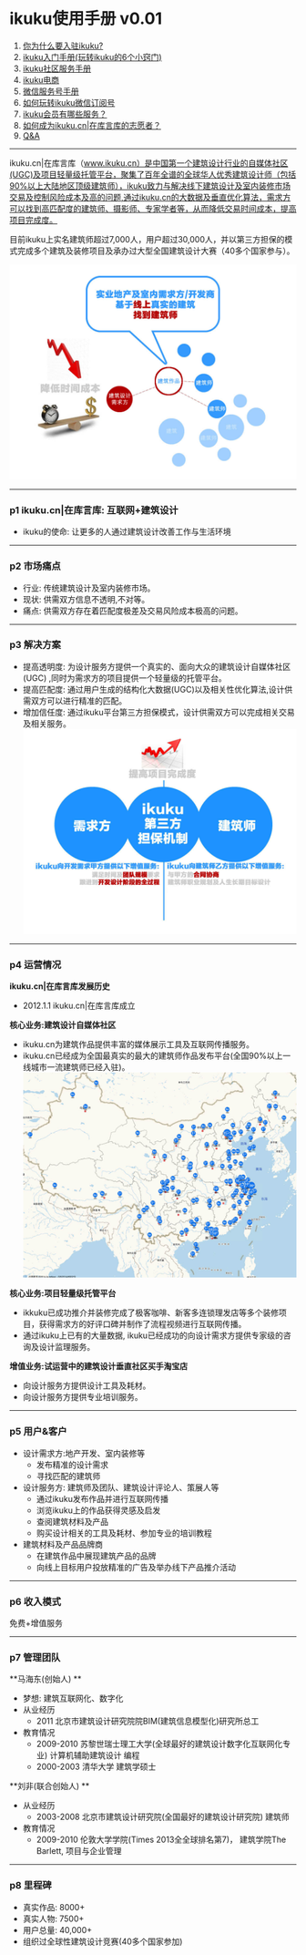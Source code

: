 # ikuku使用手册 v0.01 

1. [你为什么要入驻ikuku?](signup.md)  
1. [ikuku入门手册(玩转ikuku的6个小窍门)](101.md)  
1. [ikuku社区服务手册](ucenter.md)  
1. [ikuku电商](shop.md)  
1. [微信服务号手册](weixin.md)
1. [如何玩转ikuku微信订阅号](weixinsubscribe.md)
1. [ikuku会员有哪些服务？](member.md)
1. [如何成为ikuku.cn|在库言库的志愿者？](volunteer.md)  
1. [Q&A](qa.md)

-----

ikuku.cn|在库言库（www.ikuku.cn）是中国第一个建筑设计行业的自媒体社区(UGC)及项目轻量级托管平台，聚集了百年全谱的全球华人优秀建筑设计师（包括90%以上大陆地区顶级建筑师），ikuku致力与解决线下建筑设计及室内装修市场交易及控制风险成本及高的问题,通过ikuku.cn的大数据及垂直优化算法，需求方可以找到高匹配度的建筑师、摄影师、专家学者等，从而降低交易时间成本，提高项目完成度。

目前ikuku上实名建筑师超过7,000人，用户超过30,000人，并以第三方担保的模式完成多个建筑及装修项目及承办过大型全国建筑设计大赛（40多个国家参与）。

![map](images/ikuku01.jpg)

-----

### p1 ikuku.cn|在库言库: 互联网+建筑设计

* ikuku的使命: 让更多的人通过建筑设计改善工作与生活环境   

---

### p2 市场痛点  

* 行业: 传统建筑设计及室内装修市场。  
* 现状: 供需双方信息不透明,不对等。   
* 痛点: 供需双方存在着匹配度极差及交易风险成本极高的问题。    

---

### p3 解决方案


* 提高透明度: 为设计服务方提供一个真实的、面向大众的建筑设计自媒体社区(UGC) ,同时为需求方的项目提供一个轻量级的托管平台。
* 提高匹配度: 通过用户生成的结构化大数据(UGC)以及相关性优化算法,设计供需双方可以进行精准的匹配。   
* 增加信任度: 通过ikuku平台第三方担保模式，设计供需双方可以完成相关交易及相关服务。
![map](images/ikuku02.jpg)

---

### p4 运营情况  

**ikuku.cn|在库言库发展历史**

* 2012.1.1 ikuku.cn|在库言库成立    

**核心业务:建筑设计自媒体社区**   

* ikuku.cn为建筑作品提供丰富的媒体展示工具及互联网传播服务。
* ikuku.cn已经成为全国最真实的最大的建筑师作品发布平台(全国90%以上一线城市一流建筑师已经入驻)。 
![map](images/ikuku03.jpg)

**核心业务:项目轻量级托管平台**  

* ikkuku已成功推介并装修完成了极客咖啡、新客多连锁理发店等多个装修项目，获得需求方的好评口碑并制作了流程视频进行互联网传播。 
* 通过ikuku上已有的大量数据, ikuku已经成功的向设计需求方提供专家级的咨询及设计监理服务。

**增值业务:试运营中的建筑设计垂直社区买手淘宝店**  

* 向设计服务方提供设计工具及耗材。
* 向设计服务方提供专业培训服务。 

---




### p5 用户&客户 

* 设计需求方:地产开发、室内装修等    
   * 发布精准的设计需求      
   * 寻找匹配的建筑师   
* 设计服务方: 建筑师及团队、建筑设计评论人、策展人等  
   * 通过ikuku发布作品并进行互联网传播  
   * 浏览ikuku上的作品获得灵感及启发  
   * 查阅建筑材料及产品 
   * 购买设计相关的工具及耗材、参加专业的培训教程   
* 建筑材料及产品品牌商   
   * 在建筑作品中展现建筑产品的品牌  
   * 向线上目标用户投放精准的广告及举办线下产品推介活动  

---


### p6 收入模式 

免费+增值服务

---

### p7 管理团队 

**马海东(创始人) **  

* 梦想: 建筑互联网化、数字化  
* 从业经历
  *  2011 北京市建筑设计研究院院BIM(建筑信息模型化)研究所总工  
* 教育情况  
  * 2009-2010 苏黎世瑞士理工大学(全球最好的建筑设计数字化互联网化专业) 计算机辅助建筑设计 编程    
  * 2000-2003 清华大学 建筑学硕士 

**刘非(联合创始人) **  

* 从业经历  
  * 2003-2008 北京市建筑设计研究院(全国最好的建筑设计研究院)  建筑师  
* 教育情况  
  * 2009-2010 伦敦大学学院(Times 2013全全球排名第7)， 建筑学院The Barlett, 项目与企业管理  

----


 
### p8 里程碑  


* 真实作品: 8000+
* 真实人物: 7500+ 
* 用户总量: 40,000+  
* 组织过全球性建筑设计竞赛(40多个国家参加)

